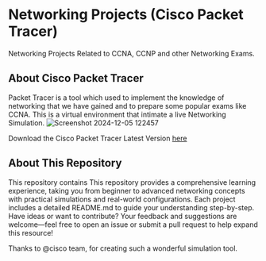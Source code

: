 # Networking Projects (Cisco Packet Tracer)
Networking Projects Related to CCNA, CCNP and other Networking Exams.

## About Cisco Packet Tracer
Packet Tracer is a tool which used to implement the knowledge of networking that we have gained and to prepare some popular exams like CCNA. This is a virtual environment that intimate a live Networking Simulation.
![Screenshot 2024-12-05 122457](https://github.com/user-attachments/assets/099db671-bed8-4ac9-a618-f4e87cf5b789)

Download the Cisco Packet Tracer Latest Version [here](https://www.netacad.com/resources/lab-downloads?courseLang=en-US)

## About This Repository

  This repository contains This repository provides a comprehensive learning experience, taking you from beginner to advanced networking concepts with practical simulations and real-world configurations. Each project includes a detailed README.md to guide your understanding step-by-step. Have ideas or want to contribute? Your feedback and suggestions are welcome—feel free to open an issue or submit a pull request to help expand this resource!

Thanks to @cisco team, for creating such a wonderful simulation tool.
